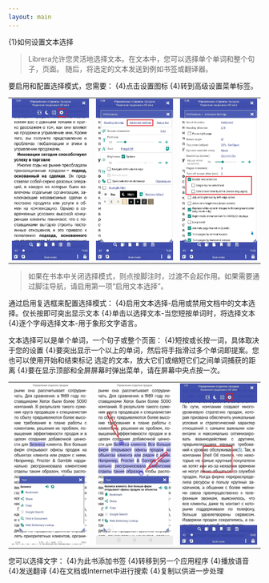 ```yaml
---
layout: main
---
```


{1}如何设置文本选择

> Librera允许您灵活地选择文本。在文本中，您可以选择单个单词和整个句子，页面。
随后，将选定的文本发送到例如书签或翻译器。

要启用和配置选择模式，您需要：
{4}点击设置图标
{4}转到高级设置菜单标签。


||||
|-|-|-|
|![](1.jpg)|![](2.jpg)|![](3.jpg)|

>如果在书本中关闭选择模式，则点按脚注时，过渡不会起作用。如果需要通过脚注导航，请启用第一项“启用文本选择”。

通过启用复选框来配置选择模式：
{4}启用文本选择-启用或禁用文档中的文本选择。仅长按即可突出显示文本
{4}单击以选择文本-当您短按单词时，将选择文本
{4}逐个字母选择文本-用于象形文字语言。

文本选择可以是单个单词，一个句子或整个页面：
{4}短按或长按一词，具体取决于您的设置
{4}要突出显示一个以上的单词，然后将手指滑过多个单词即提案。您也可以使用开始和结束标记
选定的文本，放大它们或缩短它们之间单词捕获的距离
{4}要在显示顶部和全屏屏幕时弹出菜单，请在屏幕中央点按一次。

||||
|-|-|-|
|![](4.jpg)|![](5.jpg)|![](6.jpg)|

您可以选择文字：
{4}为此书添加书签
{4}转移到另一个应用程序
{4}播放语音
{4}发送翻译
{4}在文档或Internet中进行搜索
{4}复制以供进一步处理

